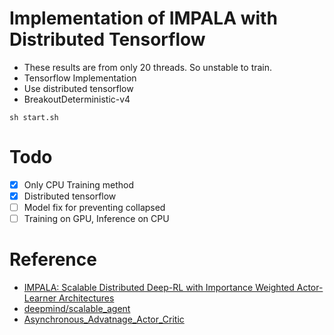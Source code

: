 # Implementation of IMPALA with Distributed Tensorflow

* These results are from only 20 threads. So unstable to train.
* Tensorflow Implementation
* Use distributed tensorflow
* BreakoutDeterministic-v4

```
sh start.sh
```

# Todo

- [x] Only CPU Training method
- [x] Distributed tensorflow
- [ ] Model fix for preventing collapsed
- [ ] Training on GPU, Inference on CPU

# Reference

* [IMPALA: Scalable Distributed Deep-RL with Importance Weighted Actor-Learner Architectures](https://arxiv.org/abs/1802.01561)
* [deepmind/scalable_agent](https://github.com/deepmind/scalable_agent)
* [Asynchronous_Advatnage_Actor_Critic](https://github.com/alphastarkor/distributed_tensorflow_a3c)
